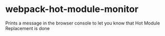 # webpack-hot-module-monitor
Prints a message in the browser console to let you know that Hot Module Replacement is done
